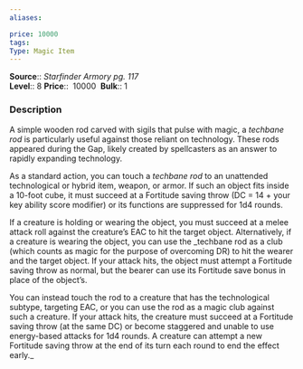 ```yaml
---
aliases: 

price: 10000
tags: 
Type: Magic Item
---
```

**Source**:: _Starfinder Armory pg. 117_  
**Level**:: 8
**Price**::  10000 
**Bulk**:: 1

### Description

A simple wooden rod carved with sigils that pulse with magic, a _techbane rod_ is particularly useful against those reliant on technology. These rods appeared during the Gap, likely created by spellcasters as an answer to rapidly expanding technology.  
  
As a standard action, you can touch a _techbane rod_ to an unattended technological or hybrid item, weapon, or armor. If such an object fits inside a 10-foot cube, it must succeed at a Fortitude saving throw (DC = 14 + your key ability score modifier) or its functions are suppressed for 1d4 rounds.  
  
If a creature is holding or wearing the object, you must succeed at a melee attack roll against the creature’s EAC to hit the target object. Alternatively, if a creature is wearing the object, you can use the _techbane rod as a club (which counts as magic for the purpose of overcoming DR) to hit the wearer and the target object. If your attack hits, the object must attempt a Fortitude saving throw as normal, but the bearer can use its Fortitude save bonus in place of the object’s.  
  
You can instead touch the rod to a creature that has the technological subtype, targeting EAC, or you can use the rod as a magic club against such a creature. If your attack hits, the creature must succeed at a Fortitude saving throw (at the same DC) or become staggered and unable to use energy-based attacks for 1d4 rounds. A creature can attempt a new Fortitude saving throw at the end of its turn each round to end the effect early._
